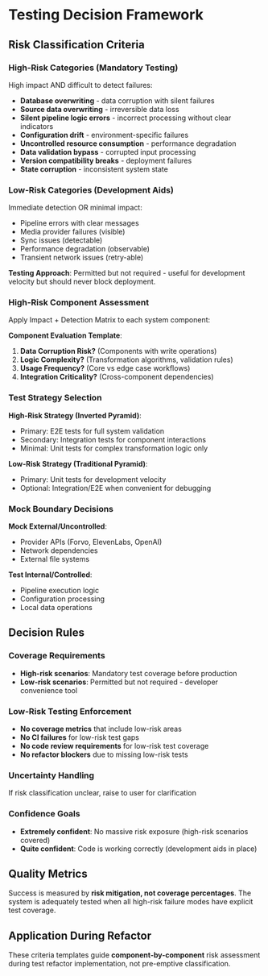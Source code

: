 # Testing Decision Framework

## Risk Classification Criteria

### High-Risk Categories (Mandatory Testing)
High impact AND difficult to detect failures:
- **Database overwriting** - data corruption with silent failures
- **Source data overwriting** - irreversible data loss
- **Silent pipeline logic errors** - incorrect processing without clear indicators
- **Configuration drift** - environment-specific failures
- **Uncontrolled resource consumption** - performance degradation
- **Data validation bypass** - corrupted input processing
- **Version compatibility breaks** - deployment failures
- **State corruption** - inconsistent system state

### Low-Risk Categories (Development Aids)
Immediate detection OR minimal impact:
- Pipeline errors with clear messages
- Media provider failures (visible)
- Sync issues (detectable)
- Performance degradation (observable)
- Transient network issues (retry-able)

**Testing Approach**: Permitted but not required - useful for development velocity but should never block deployment.

### High-Risk Component Assessment
Apply Impact + Detection Matrix to each system component:

**Component Evaluation Template**:
1. **Data Corruption Risk?** (Components with write operations)
2. **Logic Complexity?** (Transformation algorithms, validation rules)
3. **Usage Frequency?** (Core vs edge case workflows)
4. **Integration Criticality?** (Cross-component dependencies)

### Test Strategy Selection

**High-Risk Strategy (Inverted Pyramid)**:
- Primary: E2E tests for full system validation
- Secondary: Integration tests for component interactions
- Minimal: Unit tests for complex transformation logic only

**Low-Risk Strategy (Traditional Pyramid)**:
- Primary: Unit tests for development velocity
- Optional: Integration/E2E when convenient for debugging

### Mock Boundary Decisions

**Mock External/Uncontrolled**:
- Provider APIs (Forvo, ElevenLabs, OpenAI)
- Network dependencies
- External file systems

**Test Internal/Controlled**:
- Pipeline execution logic
- Configuration processing
- Local data operations

## Decision Rules

### Coverage Requirements
- **High-risk scenarios**: Mandatory test coverage before production
- **Low-risk scenarios**: Permitted but not required - developer convenience tool

### Low-Risk Testing Enforcement
- **No coverage metrics** that include low-risk areas
- **No CI failures** for low-risk test gaps
- **No code review requirements** for low-risk test coverage
- **No refactor blockers** due to missing low-risk tests

### Uncertainty Handling
If risk classification unclear, raise to user for clarification

### Confidence Goals
- **Extremely confident**: No massive risk exposure (high-risk scenarios covered)
- **Quite confident**: Code is working correctly (development aids in place)

## Quality Metrics
Success is measured by **risk mitigation, not coverage percentages**. The system is adequately tested when all high-risk failure modes have explicit test coverage.

## Application During Refactor

These criteria templates guide **component-by-component** risk assessment during test refactor implementation, not pre-emptive classification.
